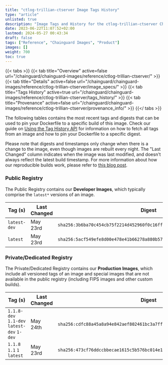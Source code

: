 ```yaml
---
title: "ctlog-trillian-ctserver Image Tags History"
type: "article"
unlisted: true
description: "Image Tags and History for the ctlog-trillian-ctserver Chainguard Image"
date: 2023-06-22T11:07:52+02:00
lastmod: 2024-05-27 00:43:34
draft: false
tags: ["Reference", "Chainguard Images", "Product"]
images: []
weight: 700
toc: true
---
```


{{< tabs >}}
{{< tab title="Overview" active=false url="/chainguard/chainguard-images/reference/ctlog-trillian-ctserver/" >}}
{{< tab title="Details" active=false url="/chainguard/chainguard-images/reference/ctlog-trillian-ctserver/image_specs/" >}}
{{< tab title="Tags History" active=true url="/chainguard/chainguard-images/reference/ctlog-trillian-ctserver/tags_history/" >}}
{{< tab title="Provenance" active=false url="/chainguard/chainguard-images/reference/ctlog-trillian-ctserver/provenance_info/" >}}
{{</ tabs >}}

The following tables contains the most recent tags and digests that can be used to pin your Dockerfile to a specific build of this image. Check our guide on [Using the Tag History API](/chainguard/chainguard-images/using-the-tag-history-api/) for information on how to fetch all tags from an image and how to pin your Dockerfile to a specific digest.

Please note that digests and timestamps only change when there is a change to the image, even though images are rebuilt every night. The "Last Changed" column indicates when the image was last modified, and doesn't always reflect the latest build timestamp. For more information about how our reproducible builds work, please refer to [this blog post](https://www.chainguard.dev/unchained/reproducing-chainguards-reproducible-image-builds).

### Public Registry
The Public Registry contains our **Developer Images**, which typically comprise the `latest*` versions of an image.

| Tag (s)       | Last Changed | Digest                                                                    |
|---------------|--------------|---------------------------------------------------------------------------|
|  `latest-dev` | May 23rd     | `sha256:3b6ba70c454cb75f2214d452960f0c16ff17d753876273d103021dff0247b2b7` |
|  `latest`     | May 23rd     | `sha256:5acf549efe8d00e478e41b66278a880b57d7d58483883684ec52d901b8c50548` |


### Private/Dedicated Registry
The Private/Dedicated Registry contains our **Production Images**, which include all versioned tags of an image and special images that are not available in the public registry (including FIPS images and other custom builds).

| Tag (s)                                     | Last Changed | Digest                                                                    |
|---------------------------------------------|--------------|---------------------------------------------------------------------------|
|  `1.1.8-dev` `1.1-dev` `latest-dev` `1-dev` | May 24th     | `sha256:cdfc88a45a8a94e842aef802461bc3a7ff44d9751de52d38dc1f35142d4f02b4` |
|  `1.1.8` `1.1` `1` `latest`                 | May 23rd     | `sha256:473cf76ddccbbecae1615c5b576bc014e1b8ccdf6673eed6640924966b84bd7f` |

